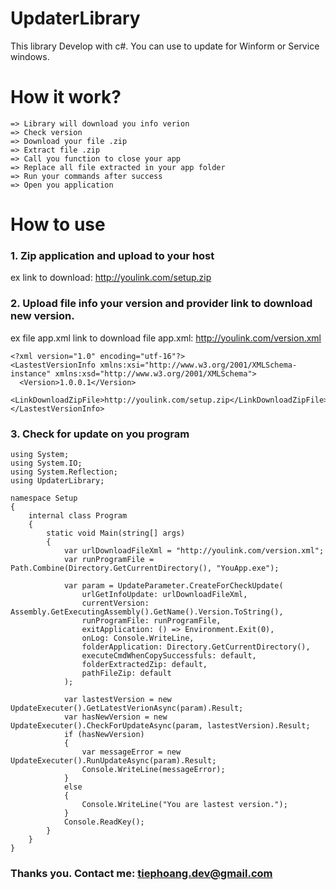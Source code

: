 # UpdaterLibrary
This library Develop with c#. 
You can use to update for Winform or Service windows.

# How it work?

    => Library will download you info verion 
    => Check version 
    => Download your file .zip 
    => Extract file .zip
    => Call you function to close your app
    => Replace all file extracted in your app folder
    => Run your commands after success
    => Open you application

# How to use

### 1. Zip application and upload to your host
ex link to download: http://youlink.com/setup.zip

### 2. Upload file info your version and provider link to download new version.
ex file app.xml
link to download file app.xml: http://youlink.com/version.xml

```
<?xml version="1.0" encoding="utf-16"?>
<LastestVersionInfo xmlns:xsi="http://www.w3.org/2001/XMLSchema-instance" xmlns:xsd="http://www.w3.org/2001/XMLSchema">
  <Version>1.0.0.1</Version>
  <LinkDownloadZipFile>http://youlink.com/setup.zip</LinkDownloadZipFile>
</LastestVersionInfo>
```

### 3. Check for update on you program

```
using System;
using System.IO;
using System.Reflection;
using UpdaterLibrary;

namespace Setup
{
    internal class Program
    {
        static void Main(string[] args)
        {
            var urlDownloadFileXml = "http://youlink.com/version.xml";
            var runProgramFile = Path.Combine(Directory.GetCurrentDirectory(), "YouApp.exe");

            var param = UpdateParameter.CreateForCheckUpdate(
                urlGetInfoUpdate: urlDownloadFileXml,
                currentVersion: Assembly.GetExecutingAssembly().GetName().Version.ToString(),
                runProgramFile: runProgramFile,
                exitApplication: () => Environment.Exit(0),
                onLog: Console.WriteLine,
                folderApplication: Directory.GetCurrentDirectory(),
                executeCmdWhenCopySuccessfuls: default,
                folderExtractedZip: default,
                pathFileZip: default
            );

            var lastestVersion = new UpdateExecuter().GetLatestVerionAsync(param).Result;
            var hasNewVersion = new UpdateExecuter().CheckForUpdateAsync(param, lastestVersion).Result;
            if (hasNewVersion)
            {
                var messageError = new UpdateExecuter().RunUpdateAsync(param).Result;
                Console.WriteLine(messageError);
            }
            else
            {
                Console.WriteLine("You are lastest version.");
            }
            Console.ReadKey();
        }
    }
}

```

### Thanks you. Contact me: tiephoang.dev@gmail.com